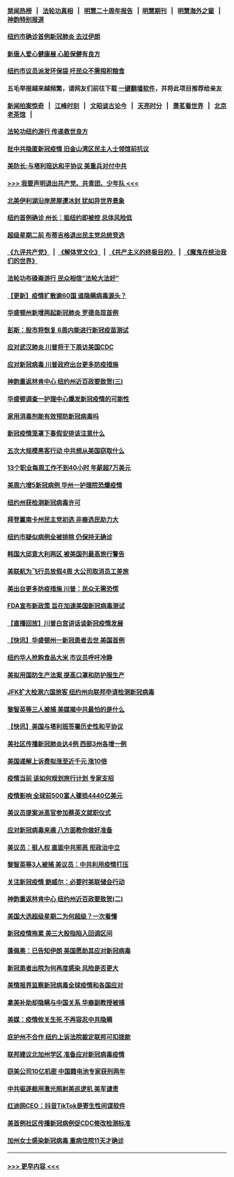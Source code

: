 #### [禁闻热榜](热点新闻.md?=0)  &nbsp;&nbsp;|&nbsp;&nbsp; [法轮功真相](https://github.com/gfw-breaker/truth/blob/master/README.md?=0) &nbsp;&nbsp;|&nbsp;&nbsp; [明慧二十周年报告](https://github.com/gfw-breaker/mh-reports/blob/master/README.md?=0) &nbsp;&nbsp;|&nbsp;&nbsp;[明慧期刊](https://github.com/gfw-breaker/mh-qikan) &nbsp;&nbsp;|&nbsp;&nbsp; [明慧海外之窗](https://github.com/gfw-breaker/mh-news/blob/master/README.md?=0) &nbsp;&nbsp;|&nbsp;&nbsp; [神韵特别报道](https://github.com/gfw-breaker/mh-news/blob/master/shenyun.md?=0)
#### [纽约市确诊首例新冠肺炎  去过伊朗](../pages/nsc412/n11908737.md?t=03021831) 
#### [新唐人爱心健康展  心脏保健有良方](../pages/nsc412/n11908619.md?t=03021831) 
#### [纽约市议员派发环保袋  吁民众不需囤积粮食](../pages/nsc412/n11908742.md?t=03021831) 
#### 五毛举报越来越频繁，请网友们前往下载 [一键翻墙软件](https://github.com/gfw-breaker/ssr-accounts)，并将此项目推荐给亲友
#### [新闻拍案惊奇](https://github.com/gfw-breaker/banned-news/blob/master/pages/link4.md) &nbsp;&nbsp;|&nbsp;&nbsp; [江峰时刻](https://github.com/gfw-breaker/banned-news/blob/master/pages/link4.md) &nbsp;&nbsp;|&nbsp;&nbsp; [文昭谈古论今](https://github.com/gfw-breaker/banned-news/blob/master/pages/link4.md) &nbsp;&nbsp;|&nbsp;&nbsp; [天亮时分](https://github.com/gfw-breaker/banned-news/blob/master/pages/link4.md) &nbsp;&nbsp;|&nbsp;&nbsp; [萧茗看世界](https://github.com/gfw-breaker/banned-news/blob/master/pages/link4.md) &nbsp;&nbsp;|&nbsp;&nbsp; [北京老茶馆](https://github.com/gfw-breaker/banned-news/blob/master/pages/link4.md) &nbsp;&nbsp;|&nbsp;&nbsp; 
#### [法轮功纽约游行 传递救世良方](../pages/nsc412/n11907831.md?t=03021831) 
#### [批中共隐匿新冠疫情  旧金山湾区民主人士领馆前抗议](../pages/nsc412/n11908761.md?t=03021831) 
#### [美防长:与塔利班达和平协议 美重兵对付中共](../pages/nsc412/n11908366.md?t=03021831) 
#### [>>> 我要声明退出共产党、共青团、少年队 <<<](https://github.com/begood0513/goodnews/blob/master/quit/letter.md) 
#### [北美伊利湖沿岸房屋遭冰封 犹如异世界景象](../pages/nsc412/n11908465.md?t=03021831) 
#### [纽约首例确诊 州长：抵纽约即被控 总体风险低](../pages/nsc412/n11908143.md?t=03021831) 
#### [超级星期二前 布蒂吉格退出民主党总统竞选](../pages/nsc412/n11908156.md?t=03021831) 
#### [《九评共产党》](https://github.com/begood0513/9ping.md/blob/master/README.md) &nbsp;|&nbsp; [《解体党文化》](../../../../jtdwh.md/blob/master/README.md)  &nbsp;|&nbsp; [《共产主义的终极目的》](../../../../gczydzjmd.md/blob/master/README.md) &nbsp;|&nbsp; [《魔鬼在统治我们的世界》](../../../../mgztzwmdsj.md/blob/master/README.md) 
#### [法轮功布碌崙游行 民众相信“法轮大法好”](../pages/nsc412/n11907645.md?t=03021831) 
#### [【更新】疫情扩散逾60国 谁隐瞒病毒源头？](../pages/nsc412/n11890652.md?t=03021831) 
#### [华盛顿州新增两起新冠肺炎 罗德岛现首例](../pages/nsc412/n11907757.md?t=03021831) 
#### [彭斯：股市将恢复 6周内能进行新冠疫苗测试](../pages/nsc412/n11907550.md?t=03021831) 
#### [应对武汉肺炎 川普将于下周访美国CDC](../pages/nsc412/n11907493.md?t=03021831) 
#### [应对新冠病毒 川普政府出台更多防疫措施](../pages/nsc412/n11907354.md?t=03021831) 
#### [神韵重返林肯中心 纽约州近百政要致贺(三)](../pages/nsc412/n11904356.md?t=03021831) 
#### [华盛顿调查一护理中心爆发新冠疫情的可能性](../pages/nsc412/n11907230.md?t=03021831) 
#### [家用消毒剂能有效预防新冠病毒吗](../pages/nsc412/n11905553.md?t=03021831) 
#### [新冠疫情笼罩下春假安排该注意什么](../pages/nsc412/n11906890.md?t=03021831) 
#### [五次大规模黑客行动 中共想从美国窃取什么](../pages/nsc412/n11899124.md?t=03021831) 
#### [13个职业每周工作不到40小时 年薪超7万美元](../pages/nsc412/n11893686.md?t=03021831) 
#### [美周六增5新冠病例 华州一护理院恐爆疫情](../pages/nsc412/n11905823.md?t=03021831) 
#### [纽约州获检测新冠病毒许可](../pages/nsc412/n11906069.md?t=03021831) 
#### [拜登赢南卡州民主党初选 非裔选民助力大](../pages/nsc412/n11905930.md?t=03021831) 
#### [纽约市疑似病例全被排除 仍保持无确诊](../pages/nsc412/n11906039.md?t=03021831) 
#### [韩国大邱意大利两区 被美国列最高旅行警告](../pages/nsc412/n11905944.md?t=03021831) 
#### [美联航为飞行员放假4周 大公司取消员工差旅](../pages/nsc412/n11905894.md?t=03021831) 
#### [美出台更多防疫措施 川普：民众无需恐慌](../pages/nsc412/n11905747.md?t=03021831) 
#### [FDA宣布新政策 旨在加速美国新冠病毒测试](../pages/nsc412/n11905693.md?t=03021831) 
#### [【直播回放】川普白宫讲话谈新冠疫情发展](../pages/nsc412/n11905588.md?t=03021831) 
#### [【快讯】华盛顿州一新冠患者去世 美国首例](../pages/nsc412/n11905571.md?t=03021831) 
#### [纽约华人抢购食品大米 市议员呼吁冷静](../pages/nsc412/n11904453.md?t=03021831) 
#### [美拟用国防生产法案 提高口罩和防护服生产](../pages/nsc412/n11905517.md?t=03021831) 
#### [JFK扩大检测六国旅客 纽约州向联邦申请检测新冠病毒](../pages/nsc412/n11905491.md?t=03021831) 
#### [黎智英等三人被捕 美媒揭中共最怕的是什么](../pages/nsc412/n11905316.md?t=03021831) 
#### [【快讯】美国与塔利班签署历史性和平协议](../pages/nsc412/n11905172.md?t=03021831) 
#### [美社区传播新冠肺炎达4例 西部3州各增一例](../pages/nsc412/n11904070.md?t=03021831) 
#### [美国递解上诉费拟涨至近千元  涨10倍](../pages/nsc412/n11904466.md?t=03021831) 
#### [疫情当前 该如何规划旅行计划 专家支招](../pages/nsc412/n11903865.md?t=03021831) 
#### [疫情影响 全球前500富人骤损4440亿美元](../pages/nsc412/n11904283.md?t=03021831) 
#### [美议员提案派高官参加蔡英文就职仪式](../pages/nsc412/n11904166.md?t=03021831) 
#### [应对新冠病毒来袭 八方面教你做好准备](../pages/nsc412/n11903736.md?t=03021831) 
#### [美议员：挺人权 直面中共邪恶 拒政治中立](../pages/nsc412/n11903790.md?t=03021831) 
#### [黎智英等3人被捕 美议员：中共利用疫情打压](../pages/nsc412/n11903768.md?t=03021831) 
#### [关注新冠疫情 鲍威尔：必要时美联储会行动](../pages/nsc412/n11903672.md?t=03021831) 
#### [神韵重返林肯中心 纽约州近百政要致贺(二)](../pages/nsc412/n11897500.md?t=03021831) 
#### [美国大选超级星期二为何超级？一次看懂](../pages/nsc412/n11903490.md?t=03021831) 
#### [新冠疫情拖累 美三大股指陷入回调区间](../pages/nsc412/n11903211.md?t=03021831) 
#### [蓬佩奥：已告知伊朗 美国愿助其应对新冠病毒](../pages/nsc412/n11903212.md?t=03021831) 
#### [新冠患者出院为何再度感染 风险是否更大](../pages/nsc412/n11903262.md?t=03021831) 
#### [美情报界监察新冠病毒全球疫情和各国应对](../pages/nsc412/n11903098.md?t=03021831) 
#### [拿美补助却隐瞒与中国关系 华裔副教授被捕](../pages/nsc412/n11901687.md?t=03021831) 
#### [美媒：疫情攸关生死 不再容忍中共隐瞒](../pages/nsc412/n11901694.md?t=03021831) 
#### [庇护州不合作  纽约上诉法院裁定联邦可扣拨款](../pages/nsc412/n11902238.md?t=03021831) 
#### [联邦建议北加州学区 准备应对新冠病毒疫情](../pages/nsc412/n11902448.md?t=03021831) 
#### [窃美公司10亿机密 中国籍电池专家获刑两年](../pages/nsc412/n11901996.md?t=03021831) 
#### [中共驱逐舰用激光照射美巡逻机 美军谴责](../pages/nsc412/n11901964.md?t=03021831) 
#### [红迪网CEO：抖音TikTok是寄生性间谍软件](../pages/nsc412/n11901675.md?t=03021831) 
#### [美首例社区传播新冠病例促CDC修改检测标准](../pages/nsc412/n11901490.md?t=03021831) 
#### [加州女士感染新冠病毒 重病住院11天才确诊](../pages/nsc412/n11901246.md?t=03021831) 

----
#### [ >>> 更早内容 <<< ](../indexes/nsc412-earlier.md)
